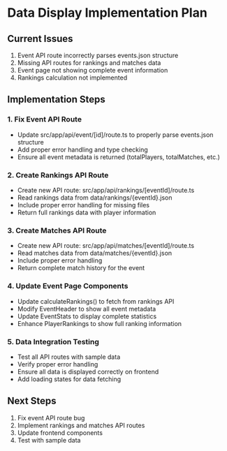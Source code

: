 # Data Display Implementation Plan

## Current Issues
1. Event API route incorrectly parses events.json structure
2. Missing API routes for rankings and matches data
3. Event page not showing complete event information
4. Rankings calculation not implemented

## Implementation Steps

### 1. Fix Event API Route
- Update src/app/api/event/[id]/route.ts to properly parse events.json structure
- Add proper error handling and type checking
- Ensure all event metadata is returned (totalPlayers, totalMatches, etc.)

### 2. Create Rankings API Route
- Create new API route: src/app/api/rankings/[eventId]/route.ts
- Read rankings data from data/rankings/{eventId}.json
- Include proper error handling for missing files
- Return full rankings data with player information

### 3. Create Matches API Route
- Create new API route: src/app/api/matches/[eventId]/route.ts  
- Read matches data from data/matches/{eventId}.json
- Include proper error handling
- Return complete match history for the event

### 4. Update Event Page Components
- Update calculateRankings() to fetch from rankings API
- Modify EventHeader to show all event metadata
- Update EventStats to display complete statistics
- Enhance PlayerRankings to show full ranking information

### 5. Data Integration Testing
- Test all API routes with sample data
- Verify proper error handling
- Ensure all data is displayed correctly on frontend
- Add loading states for data fetching

## Next Steps
1. Fix event API route bug
2. Implement rankings and matches API routes
3. Update frontend components
4. Test with sample data